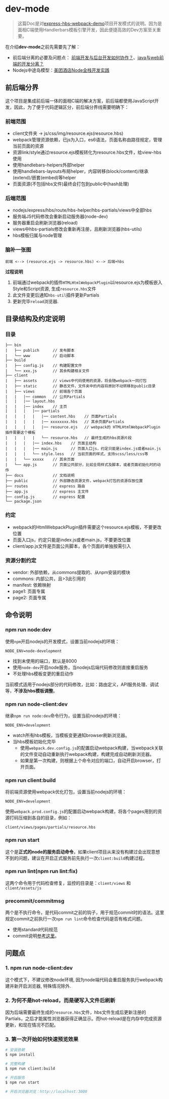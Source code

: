 # dev-mode

> 这篇Doc是对[express-hbs-webpack-demo](https://github.com/xiangsongtao/express-hbs-webpack-demo)项目开发模式的说明。因为是面相C端使用Handlerbars模板引擎开发，因此便捷高效的Dev方案至关重要。

在介绍**dev-mode**之前先需要先了解：

- 前后端分离的必要及问题点： [前端开发与后台开发如何协作？](https://www.zhihu.com/question/27226086)、[java与web前端的开发分离？](https://www.zhihu.com/question/30385222)
- Nodejs中途岛模型：[美团酒店Node全栈开发实践](https://tech.meituan.com/node-fullstack-development-practice.html)


## 前后端分界

这个项目是集成前后端一体的面相C端的解决方案，前后端都使用JavaScript开发，因此，为了便于代码逻辑区分，前后端分界线需要明确下：

### 前端范围

- client文件夹 -> js/css/img/resource.ejs(resource.hbs)
- webpack管理资源依赖，已js为入口，es6语法，页面名称由路径规定，管理当前页面的资源
- 资源link/style通过resource.ejs模板转化为resource.hbs文件，给view-hbs使用
- 使用handlebars-helpers外部helper
- 使用handlebars-layouts布局helper，内容转移(block/content)/继承(extend)/嵌套(embed)等helper
- 页面资源(不包括hbs文件)最终会打包到public中(hash处理)


### 后端范围

- nodejs/express/hbs/route/hbs-helper/hbs-partials/views中全部hbs
- 服务端JS代码修改会重新启动服务器(node-dev)
- 服务器重启会刷新浏览器(reload)
- views中hbs-partials修改会重新再注册，且刷新浏览器(hbs-utils)
- hbs模板归属与node管理


### 脑补一张图

```
前端 <--> (resource.ejs -> resource.hbs) <--> 后端+hbs
```

**过程说明**

1. 前端通过webpack的插件```HTMLHtmlWebpackPlugin```以resource.ejs为模板嵌入Style和Script资源, 生成```resource.hbs```文件
2. 此文件变更后通知```hbs-util```插件更新Partials
3. 更新完毕```reload```浏览器.




## 目录结构及约定说明

### 目录

```
├── bin
|   ├── publich      // 发布脚本
|   └── www          // 启动脚本
├── build
|   ├── config.js    // 构建配置文件
|   └── xxx.js       // 其余构建相关文件
├── client
|   ├── assets       // views中代码使用的资源，将会随webpack一同打包
|   ├── static       // 静态文件，文件夹中的内容将原封不动转移到public目录
|   ├── views        // 前端各个页面
|   |   |── common   // 公共Partials
|   |   |── layout.hbs
|   |   |── index    // 主页
|   |   |   |── partials
|   |   |   |   |── content.hbs    // 页面Partials
|   |   |   |   |── xxxxxxxx.hbs   // 其余页面Partials
|   |   |   |   |── resource.ejs   // webpack的 HTMLHtmlWebpackPlugin 插件需要这个模板
|   |   |   |   └── resource.hbs   // 最终生成的hbs资源片段
|   |   |   |── index.hbs    // 页面主结构
|   |   |   |── main.js      // 页面入口js，约定只能是index.js或者main.js
|   |   |   └── style.less   // 当前页面的样式，支持scss/less/css等
|   |   └── xxxxx    // 其余页面
|   └── app.js       // 页面公共部分，比如全局样式及脚本，或者页面初始化时的动作
├── docs             // 文档说明
├── public           // 外部静态资源文件，webpack打包的资源存放位置
├── routes           // express 路由
├── app.js           // express 主文件
├── config.js        // express 配置
└── package.json
```

### 约定

- webpack的HtmlWebpackPlugin插件需要这个resource.ejs模板，不要更改位置
- 页面入口js，约定只能是index.js或者main.js，不要更改位置
- client/app.js文件是页面公共脚本，各个页面的单独按需引入

### 资源分割约定


- vendor: 外部依赖，从commons提取的、从npm安装的模块
- commons: 内部公共，且>3此引用的
- manifest: 依赖映射
- page1: 页面专属
- page2: 页面专属


## 命令说明


### npm run node:dev


使用```npm```开启nodejs的开发模式，设置当前nodejs的环境：

```
NODE_ENV=node-development
```

- 找到未使用的端口，默认是8000
- 使用```node-dev```开启node服务，当nodejs后端代码修改则直接重启服务
- 不处理hbs模板变更的重启动作

当前模式适用于nodejs部分的代码修改，比如：路由定义，API服务处理、调试等，**不涉及hbs模板调整**。

### npm run node-client:dev

继承```npm run node:dev```命令行为，设置当前nodejs的环境：

```
NODE_ENV=development
```

- watch所有hbs模板，当模板变更通知browser刷新浏览器。
- 当hbs模板初始化完毕
	- 使用```webpack.dev.config.js```的配置启动webpack构建，当webpack关联的文件变动自动重新执行webpack构建，构建完成自动刷新浏览器。
	- 如果是第一次构建，则根据上个命令对应的端口，自动开启browser，打开页面。

### npm run client:build

将前端资源使用webpack优化打包，设置当前nodejs的环境：

```
NODE_ENV=development
```

使用```webpack.prod.config.js```的配置启动webpack构建，将各个pages用到的资源打码压缩到各自的目录，例如：

```
client/views/pages/partials/resource.hbs
```

### npm run start

这个是**正式的node的服务启动命令**，如果client项目从来没有构建过会出现意想不到的问题，建议在开启正式服务前先执行一次```client:build```构建过程。

### npm run lint(npm run lint:fix)

这两个命令用于代码检查修复，监控的目录是：```client/views``` 和 ```client/assets/js```


### precommit/commitmsg

两个是不执行命令，是代码commit之前的钩子，用于规范commit时的语法。这里规定commit之前执行一次```npm run lint```命令检查代码是否有格式问题。

- 使用standard代码规范
- commit说明[参考这里](https://conventionalcommits.org/)。


## 问题点

### 1. npm run node-client:dev

这个模式下，不建议修改node环境, 因为node端代码会重启服务执行webpack构建并新开启浏览器, 特殊情况除外.

### 2. 为何不是hot-reload，而是硬写入文件后刷新

因为后端需要最终生成的```resource.hbs```文件，hbs文件生成后更新注册的Partials，之后才能属性浏览器获得正确显示。而hot-reload是在内存中完成资源更新，和现在情况不匹配。

### 3. 第一次开始如何快速预览效果

```bash
# 安装依赖
$ npm install

# 完整构建
$ npm run client:build

# 开启服务
$ npm run start

# 开启浏览器浏览：http://localhost:3000
```

